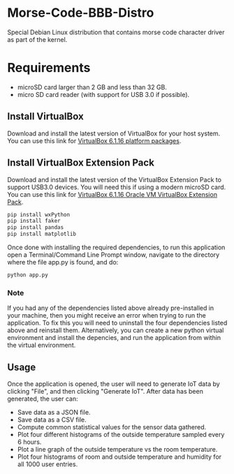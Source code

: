 # Morse-Code-BBB-Distro
Special Debian Linux distribution that contains morse code character driver as part of the kernel.

# Requirements
* microSD card larger than 2 GB and less than 32 GB.
* micro SD card reader (with support for USB 3.0 if possible).

## Install VirtualBox
Download and install the latest version of VirtualBox for your host system. You can use this link for [VirtualBox 6.1.16 platform packages](https://www.virtualbox.org/wiki/Downloads).

## Install VirtualBox Extension Pack
Download and install the latest version of the VirtualBox Extension Pack to support USB3.0 devices. You will need this if using a modern microSD card. You can use this link for [VirtualBox 6.1.16 Oracle VM VirtualBox Extension Pack](https://www.virtualbox.org/wiki/Downloads).

```bash
pip install wxPython
pip install faker
pip install pandas
pip install matplotlib
```

Once done with installing the required dependencies, to run this application open a Terminal/Command Line Prompt window, navigate to the directory where the file app.py is found, and do:
```bash
python app.py
```
### Note
If you had any of the dependencies listed above already pre-installed in your machine, then you might receive an error when trying to run the application. To fix this you will need to uninstall the four dependencies listed above and reinstall them. Alternatively, you can create a new python virtual environment and install the depencies, and run the application from within the virtual environment.

## Usage
Once the application is opened, the user will need to generate IoT data by clicking "File", and then clicking "Generate IoT".
After data has been generated, the user can:

* Save data as a JSON file.
* Save data as a CSV file.
* Compute common statistical values for the sensor data gathered.
* Plot four different histograms of the outside temperature sampled every 6 hours.
* Plot a line graph of the outside temperature vs the room temperature.
* Plot four histograms of room and outside temperature and humidity for all 1000 user entries.
